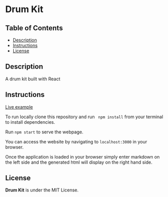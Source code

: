 # Drum Kit
## Table of Contents

* [Description](#description)
* [Instructions](#instructions)
* [License](#license)

## Description

A drum kit built with React

## Instructions

[Live example](https://www.kevintreynolds.com/projects/drum_machine)

To run locally clone this repository and run `
npm install` from your terminal to install dependencies. 

Run `npm start` to serve the webpage.

You can access the website by navigating to `localhost:3000` in your browser.

Once the application is loaded in your browser simply enter markdown on the left side and the generated html will display on the right hand side.

## License

**Drum Kit** is under the MIT License.